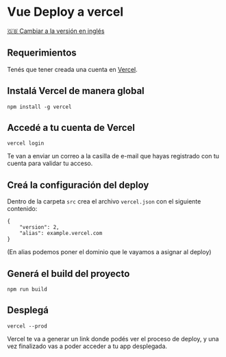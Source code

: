 # Vue Deploy a vercel

[🇬🇧 Cambiar a la versión en inglés](README.md)

## Requerimientos

Tenés que tener creada una cuenta en [Vercel](http://vercel.com/).


## Instalá Vercel de manera global
```
npm install -g vercel
```

## Accedé a tu cuenta de Vercel
```
vercel login
```
Te van a enviar un correo a la casilla de e-mail que hayas registrado con tu cuenta para validar tu acceso.


## Creá la configuración del deploy

Dentro de la carpeta `src` crea el archivo `vercel.json` con el siguiente contenido:

```
{
    "version": 2,
    "alias": example.vercel.com 
}
```
(En alias podemos poner el dominio que le vayamos a asignar al deploy)

## Generá el build del proyecto

```
npm run build
```

## Desplegá

```
vercel --prod
```

Vercel te va a generar un link donde podés ver el proceso de deploy, y una vez finalizado vas a poder acceder a tu app desplegada.